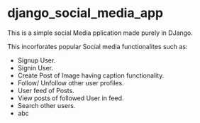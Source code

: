 # django_social_media_app

This is a simple social Media pplication made purely in DJango.

This incorforates popular Social media functionalites such as:
* Signup User.
* Signin User.
* Create Post of Image having caption functionality.
* Follow/ Unfollow other user profiles.
* User feed of Posts.
* View posts of followed User in feed.
* Search other users.
* abc
